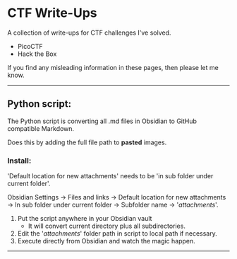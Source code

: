 # CTF Write-Ups
A collection of write-ups for CTF challenges I've solved.

- PicoCTF
- Hack the Box

If you find any misleading information in these pages, then please let me know.  

---
## Python script:
The Python script is converting all .md files in Obsidian to GitHub compatible Markdown.

Does this by adding the full file path to **pasted** images.

### Install:
'Default location for new attachments' needs to be 'in sub folder under current folder'.

Obsidian Settings -> Files and links -> Default location for new attachments -> In sub folder under current folder -> Subfolder name -> '*attachments*'.

1. Put the script anywhere in your Obsidian vault 
	- It will convert current directory plus all subdirectories.
2. Edit the '*attachments*' folder path in script to local path if necessary.
3. Execute directly from Obsidian and watch the magic happen.

---
